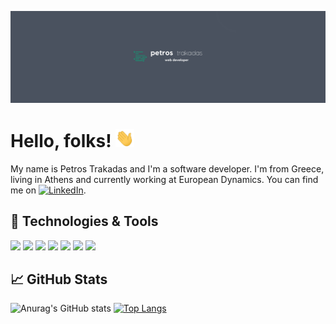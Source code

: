 [![Header](https://raw.githubusercontent.com/petrostrak/petrostrak/master/header.png "Header")](https://petrostrak.netlify.app/)

# Hello, folks! <img src="https://raw.githubusercontent.com/petrostrak/petrostrak/master/wave.gif" width="30px">

My name is Petros Trakadas and I'm a software developer. I'm from Greece, living in Athens and currently working at European Dynamics. You can find me on [![LinkedIn][3.2]][3].

## 🔧 Technologies & Tools
![](https://img.shields.io/badge/OS-Linux-informational?style=flat&logo=linux&logoColor=white&color=2bbc8a)
![](https://img.shields.io/badge/Code-Java-informational?style=flat&logo=java&logoColor=white&color=2bbc8a)
![](https://img.shields.io/badge/Code-Golang-informational?style=flat&logo=go&logoColor=white&color=2bbc8a)
![](https://img.shields.io/badge/Code-JavaScript-informational?style=flat&logo=javascript&logoColor=white&color=2bbc8a)
![](https://img.shields.io/badge/Shell-Bash-informational?style=flat&logo=gnu-bash&logoColor=white&color=2bbc8a)
![](https://img.shields.io/badge/Tools-MySql-informational?style=flat&logo=mysql&logoColor=white&color=2bbc8a)
![](https://img.shields.io/badge/Tools-Docker-informational?style=flat&logo=docker&logoColor=white&color=2bbc8a)

## &#x1f4c8; GitHub Stats

![Anurag's GitHub stats](https://github-readme-stats.vercel.app/api?username=petrostrak&show_icons=true&theme=graywhite)
[![Top Langs](https://github-readme-stats.vercel.app/api/top-langs/?username=petrostrak&layout=compact)](https://github.com/petrostrak/github-readme-stats)  

[1.1]: http://i.imgur.com/tXSoThF.png (twitter icon with padding)
[2.1]: http://i.imgur.com/0o48UoR.png (github icon with padding)
[1.2]: http://i.imgur.com/wWzX9uB.png (twitter icon without padding)
[2.2]: http://i.imgur.com/9I6NRUm.png (github icon without padding)
[3.2]: https://raw.githubusercontent.com/MartinHeinz/MartinHeinz/master/linkedin-3-16.png (LinkedIn icon without padding)
[2]: https://github.com/petrostrak
[3]: https://www.linkedin.com/in/petrostrak/

<!---
## &#x1f4c8; Codersrank Summary
<img
  src="https://cr-ss-service.azurewebsites.net/api/ScreenShot?widget=summary&username=petrostrak&badges=3&show-avatar=false&style=--header-bg-color:%234b535f;--border-radius:10px;--name-font-size:10px;--rank-font-size:10px;--badge-rank-font-size:8px;--badge-technology-font-size:10px;--badge-location-font-size:7px"
/>
-->


